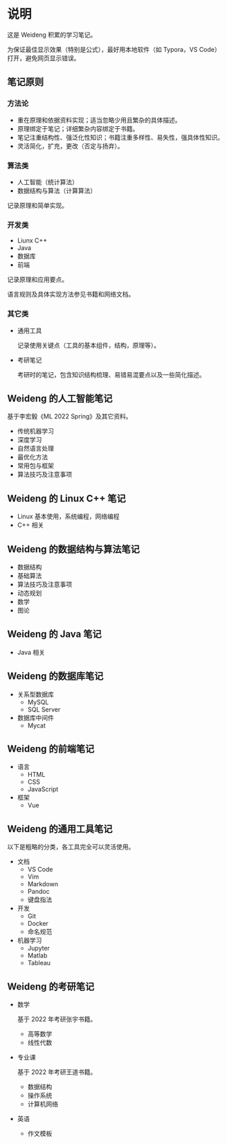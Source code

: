 # 说明

这是 Weideng 积累的学习笔记。

为保证最佳显示效果（特别是公式），最好用本地软件（如 Typora，VS Code）打开，避免网页显示错误。

## 笔记原则

### 方法论

- 重在原理和依据资料实现；适当忽略少用且繁杂的具体描述。
- 原理绑定于笔记；详细繁杂内容绑定于书籍。
- 笔记注重结构性、强泛化性知识；书籍注重多样性、易失性，强具体性知识。
- 灵活简化，扩充，更改（否定与扬弃）。

### 算法类

- 人工智能（统计算法）
- 数据结构与算法（计算算法）

记录原理和简单实现。

### 开发类

- Liunx C++
- Java
- 数据库
- 前端

记录原理和应用要点。

语言规则及具体实现方法参见书籍和网络文档。

### 其它类

- 通用工具

	记录使用关键点（工具的基本组件，结构，原理等）。

- 考研笔记

	考研时的笔记，包含知识结构梳理、易错易混要点以及一些简化描述。

## Weideng 的人工智能笔记

基于李宏毅《ML 2022 Spring》及其它资料。

- 传统机器学习
- 深度学习
- 自然语言处理
- 最优化方法
- 常用包与框架
- 算法技巧及注意事项

## Weideng 的 Linux C++ 笔记

- Linux 基本使用，系统编程，网络编程
- C++ 相关

## Weideng 的数据结构与算法笔记

- 数据结构
- 基础算法
- 算法技巧及注意事项
- 动态规划
- 数学
- 图论

## Weideng 的 Java 笔记

- Java 相关

## Weideng 的数据库笔记

- 关系型数据库
	- MySQL
	- SQL Server
- 数据库中间件
  - Mycat


## Weideng 的前端笔记

- 语言
	- HTML
	- CSS
	- JavaScript
- 框架
  - Vue

## Weideng 的通用工具笔记

以下是粗略的分类，各工具完全可以灵活使用。

- 文档
	- VS Code
	- Vim
	- Markdown
	- Pandoc
	- 键盘指法
- 开发
	- Git
	- Docker
	- 命名规范
- 机器学习
	- Jupyter
	- Matlab
	- Tableau


## Weideng 的考研笔记

- 数学

	基于 2022 年考研张宇书籍。

	- 高等数学
	- 线性代数

- 专业课

	基于 2022 年考研王道书籍。

	- 数据结构
	- 操作系统
	- 计算机网络

- 英语

	- 作文模板
